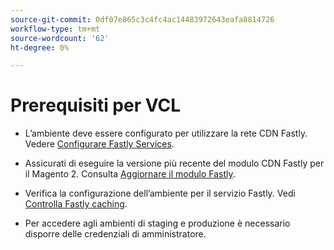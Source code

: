 ```yaml
---
source-git-commit: 0df07e865c3c4fc4ac14483972643eafa8814726
workflow-type: tm+mt
source-wordcount: '62'
ht-degree: 0%

---
```

# Prerequisiti per VCL

<!-- Prerequisites section inserted in tutorials for customizing the Fastly service configuration with custom VCL snippets. -->

- L’ambiente deve essere configurato per utilizzare la rete CDN Fastly. Vedere [Configurare Fastly Services](/help/cloud-guide/cdn/fastly-configuration.md).

- Assicurati di eseguire la versione più recente del modulo CDN Fastly per il Magento 2. Consulta [Aggiornare il modulo Fastly](/help/cloud-guide/cdn/fastly-configuration.md#upgrade-fastly-module).

- Verifica la configurazione dell’ambiente per il servizio Fastly. Vedi [Controlla Fastly caching](/help/cloud-guide/launch/checklist.md#verify-fastly-caching).

- Per accedere agli ambienti di staging e produzione è necessario disporre delle credenziali di amministratore.
